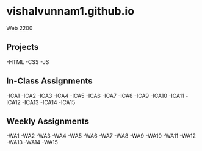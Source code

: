 # vishalvunnam1.github.io
 Web 2200





## Projects
-HTML
-CSS
-JS

## In-Class Assignments
-ICA1
-ICA2
-ICA3
-ICA4
-ICA5
-ICA6
-ICA7
-ICA8
-ICA9
-ICA10
-ICA11
-ICA12
-ICA13
-ICA14
-ICA15

## Weekly Assignments
-WA1
-WA2
-WA3
-WA4
-WA5
-WA6
-WA7
-WA8
-WA9
-WA10
-WA11
-WA12
-WA13
-WA14
-WA15

